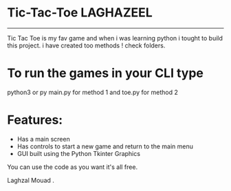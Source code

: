# Tic-Tac-Toe LAGHAZEEL
---

Tic Tac Toe is my fav game and when i was learning python i tought to build this project. i have created too methods ! check folders. 



# To run the games in your CLI type

python3 or py  main.py for method 1 and toe.py for method 2

# Features:
- Has a main screen
- Has controls to start a new game and return to the main menu
- GUI built using the Python Tkinter Graphics


You can use the code as you want it's all free. 

Laghzal Mouad .
